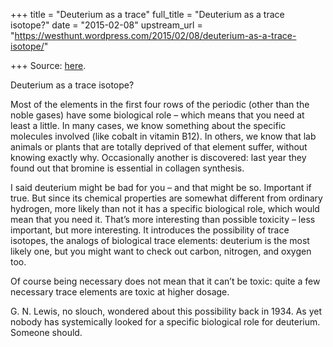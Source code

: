 +++
title = "Deuterium as a trace"
full_title = "Deuterium as a trace isotope?"
date = "2015-02-08"
upstream_url = "https://westhunt.wordpress.com/2015/02/08/deuterium-as-a-trace-isotope/"

+++
Source: [here](https://westhunt.wordpress.com/2015/02/08/deuterium-as-a-trace-isotope/).

Deuterium as a trace isotope?

Most of the elements in the first four rows of the periodic (other than
the noble gases) have some biological role – which means that you need
at least a little. In many cases, we know something about the specific
molecules involved (like cobalt in vitamin B12). In others, we know that
lab animals or plants that are totally deprived of that element suffer,
without knowing exactly why. Occasionally another is discovered: last
year they found out that bromine is essential in collagen synthesis.

I said deuterium might be bad for you – and that might be so. Important
if true. But since its chemical properties are somewhat different from
ordinary hydrogen, more likely than not it has a specific biological
role, which would mean that you need it. That’s more interesting than
possible toxicity – less important, but more interesting. It introduces
the possibility of trace isotopes, the analogs of biological trace
elements: deuterium is the most likely one, but you might want to check
out carbon, nitrogen, and oxygen too.

Of course being necessary does not mean that it can’t be toxic: quite a
few necessary trace elements are toxic at higher dosage.

G. N. Lewis, no slouch, wondered about this possibility back in 1934. As
yet nobody has systemically looked for a specific biological role for
deuterium. Someone should.

